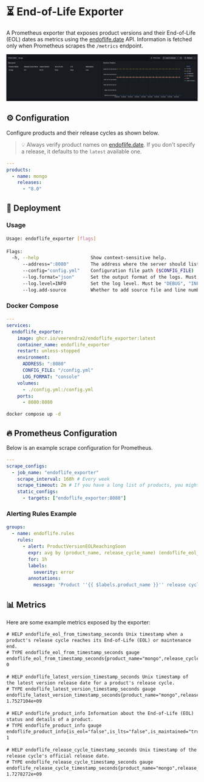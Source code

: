 # ⏳ End-of-Life Exporter

A Prometheus exporter that exposes product versions and their End-of-Life (EOL) dates as metrics using the [endoflife.date](https://endoflife.date) API. Information is fetched only when Prometheus scrapes the `/metrics` endpoint.

![Dashboard Screenshot](./dashboard/dashboard-screenshot.png)

## ⚙️ Configuration

Configure products and their release cycles as shown below.

> 💡 Always verify product names on [endoflife.date](https://endoflife.date/). If you don't specify a release, it defaults to the `latest` available one.

```yaml
---
products:
  - name: mongo
    releases:
      - "8.0"
```

## 🚀 Deployment

### Usage

```bash
Usage: endoflife_exporter [flags]

Flags:
  -h, --help                   Show context-sensitive help.
      --address=":8080"        The address where the server should listen on ($ADDRESS).
      --config="config.yml"    Configuration file path ($CONFIG_FILE)
      --log.format="json"      Set the output format of the logs. Must be "console" or "json" ($LOG_FORMAT).
      --log.level=INFO         Set the log level. Must be "DEBUG", "INFO", "WARN" or "ERROR" ($LOG_LEVEL).
      --log.add-source         Whether to add source file and line number to log records ($LOG_ADD_SOURCE).
```

### Docker Compose

```yaml
---
services:
  endoflife_exporter:
    image: ghcr.io/veerendra2/endoflife_exporter:latest
    container_name: endoflife_exporter
    restart: unless-stopped
    environment:
      ADDRESS: ":8080"
      CONFIG_FILE: "/config.yml"
      LOG_FORMAT: "console"
    volumes:
      - ./config.yml:/config.yml
    ports:
      - 8080:8080
```

```bash
docker compose up -d
```

## 🔥 Prometheus Configuration

Below is an example scrape configuration for Prometheus.

```yaml
---
scrape_configs:
  - job_name: "endoflife_exporter"
    scrape_interval: 168h # Every week
    scrape_timeout: 2m # If you have a long list of products, you might want to increase the timeout.
    static_configs:
      - targets: ["endoflife_exporter:8080"]
```

### Alerting Rules Example

```yaml
groups:
  - name: endoflife.rules
    rules:
      - alert: ProductVersionEOLReachingSoon
        expr: avg by (product_name, release_cycle_name) (endoflife_eol_from_timestamp_seconds - time()) < (21 * 24 * 3600)
        for: 1h
        labels:
          severity: error
        annotations:
          message: 'Product ''{{ $labels.product_name }}'' release cycle ''{{ $labels.release_cycle_name }}'' reached its End-of-Life on {{ ($value | timestamp "2006-01-02") }}.'
```

## 📊 Metrics

Here are some example metrics exposed by the exporter:

```
# HELP endoflife_eol_from_timestamp_seconds Unix timestamp when a product's release cycle reaches its End-of-Life (EOL) or maintenance end.
# TYPE endoflife_eol_from_timestamp_seconds gauge
endoflife_eol_from_timestamp_seconds{product_name="mongo",release_cycle_name="8.0"} 0

# HELP endoflife_latest_version_timestamp_seconds Unix timestamp of the latest version release date for a product's release cycle.
# TYPE endoflife_latest_version_timestamp_seconds gauge
endoflife_latest_version_timestamp_seconds{product_name="mongo",release_cycle_name="8.0"} 1.7527104e+09

# HELP endoflife_product_info Information about the End-of-Life (EOL) status and details of a product.
# TYPE endoflife_product_info gauge
endoflife_product_info{is_eol="false",is_lts="false",is_maintained="true",latest_version="8.0.12",product_name="mongo",release_cycle_name="8.0"} 1

# HELP endoflife_release_cycle_timestamp_seconds Unix timestamp of the release cycle's official release date.
# TYPE endoflife_release_cycle_timestamp_seconds gauge
endoflife_release_cycle_timestamp_seconds{product_name="mongo",release_cycle_name="8.0"} 1.7278272e+09
```
